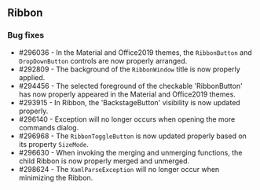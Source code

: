 ## Ribbon

### Bug fixes

* \#296036 - In the Material and Office2019 themes, the `RibbonButton` and `DropDownButton` controls are now properly arranged.
* \#292809 - The background of the `RibbonWindow` title is now properly applied.
* \#294456 - The selected foreground of the checkable 'RibbonButton' has now properly appeared in the Material and Office2019 themes.
* \#293915 - In Ribbon, the 'BackstageButton' visibility is now updated properly.
* \#296140 - Exception will no longer occurs when opening the more commands dialog.
* \#296968 - The `RibbonToggleButton` is now updated properly based on its property `SizeMode`.
* \#296630 - When invoking the merging and unmerging functions, the child Ribbon is now properly merged and unmerged.
* \#298624 - The `XamlParseException` will no longer occur when minimizing the Ribbon.
